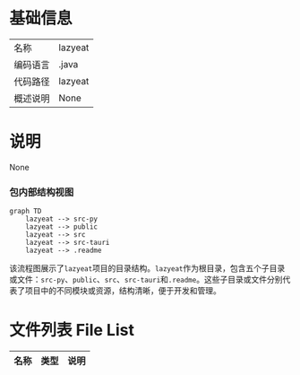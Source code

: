 # 基础信息

|      |      |
|------|------|
| 名称 | lazyeat |
| 编码语言 | .java |
| 代码路径 | lazyeat |
| 概述说明 | None |

# 说明

None


### 包内部结构视图

```mermaid
graph TD
    lazyeat --> src-py
    lazyeat --> public
    lazyeat --> src
    lazyeat --> src-tauri
    lazyeat --> .readme
```

该流程图展示了`lazyeat`项目的目录结构。`lazyeat`作为根目录，包含五个子目录或文件：`src-py`、`public`、`src`、`src-tauri`和`.readme`。这些子目录或文件分别代表了项目中的不同模块或资源，结构清晰，便于开发和管理。

# 文件列表 File List

| 名称   | 类型  | 说明 |
|-------|------|-------------|



